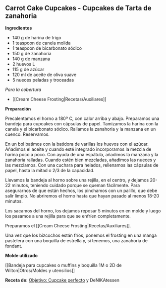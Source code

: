## Carrot Cake Cupcakes - Cupcakes de Tarta de zanahoria

**Ingredientes**

- 140 g de harina de trigo
- 1 teaspoon de canela molida
- 1 teaspoon de bicarbonato sódico
- 150 g de zanahoria
- 140 g de manzana
- 2 huevos L
- 115 g de azúcar
- 120 ml de aceite de oliva suave
- 5 nueces peladas y troceadas

*Para la cobertura*

- [[Cream Cheese Frosting|Recetas/Auxiliares]]

**Preparación**

Precalentamos el horno a 180º C, con calor arriba y abajo. Preparamos una bandeja para cupcakes con cápsulas de papel. Tamizamos la harina con la canela y el bicarbonato sódico. Rallamos la zanahoria y la manzana en un cuenco. Reservamos. 

En un bol batimos con la batidora de varillas los huevos con el azúcar. Añadimos el aceite y cuando esté integrado incorporamos la mezcla de harina poco a poco. Con ayuda de una espátula, añadimos la manzana y la zanahoria ralladas. Cuando estén bien mezcladas, añadimos las nueces y las mezclamos. Con una cuchara para helados, rellenamos las cápsulas de papel, hasta la mitad o 2/3 de la capacidad. 

Llevamos la bandeja al horno sobre una rejilla, en el centro, y dejamos 20-22 minutos, teniendo cuidado porque se queman fácilmente. Para asegurarnos de que están hechos, los pinchamos con un palillo, que debe salir limpio. No abriremos el horno hasta que hayan pasado al menos 18-20 minutos.

Los sacamos del horno, los dejamos reposar 5 minutos en en molde y luego los pasamos a una rejilla para que se enfríen completamente.

Preparamos el [[Cream Cheese Frosting|Recetas/Auxiliares]].

Una vez que los bizcochos están fríos, ponemos el frosting en una manga pastelera con una boquilla de estrella y, si tenemos, una zanahoria de fondant.

**Molde utilizado**

[[Bandeja para cupcakes o muffins y boquilla 1M o 2D de Wilton|Otros/Moldes y utensilios]]

**Receta de:** [Objetivo: Cupcake perfecto](http://www.objetivocupcake.com/2012/01/porque-si-mis-padres-les-gustaron.html) y DeNIKAtessen